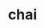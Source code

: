 ---
title: "chai"
layout: cache
categories: [package, v0.22.0]
meta: {"versions": ["2024.02.0"], "compilers": ["cce@=15.0.1", "gcc@=10.3.0", "gcc@=11.4.0", "gcc@=7.3.1", "gcc@=9.4.0", "oneapi@=2024.0.0"], "oss": ["amzn2", "rhel8", "sle_hpc15", "ubuntu20.04", "ubuntu22.04"], "platforms": ["linux"], "targets": ["aarch64", "neoverse_n1", "neoverse_v1", "neoverse_v2", "ppc64le", "x86_64_v3", "x86_64_v4", "zen4"], "stacks": ["e4s", "e4s-cray-rhel", "e4s-cray-sles", "e4s-neoverse-v2", "e4s-neoverse_v1", "e4s-oneapi", "e4s-power", "e4s-rocm-external", "radiuss-aws", "radiuss-aws-aarch64", "root"], "num_specs": 20, "num_specs_by_stack": {"root": 20, "radiuss-aws-aarch64": 2, "radiuss-aws": 2, "e4s-cray-rhel": 1, "e4s-cray-sles": 1, "e4s-power": 2, "e4s-neoverse_v1": 4, "e4s-neoverse-v2": 4, "e4s": 1, "e4s-rocm-external": 2, "e4s-oneapi": 1}}
spec_details: [{"hash": "p3rx42l4vztqtmqwk42f24jcx25uydsp", "compiler": "gcc@=7.3.1", "versions": ["2024.02.0"], "os": "amzn2", "platform": "linux", "target": "aarch64", "variants": ["build_system=cmake", "build_type=Release", "~cuda", "~enable_pick", "+examples", "generator=make", "~ipo", "+mpi", "~openmp", "~raja", "~rocm", "+separable_compilation", "+shared", "tests=none"], "stacks": ["root", "radiuss-aws-aarch64"], "size": "-", "tarball": "https://binaries.spack.io/v0.22.0/build_cache/linux-amzn2-aarch64/gcc-7.3.1/chai-2024.02.0/linux-amzn2-aarch64-gcc-7.3.1-chai-2024.02.0-p3rx42l4vztqtmqwk42f24jcx25uydsp.spack"}, {"hash": "gmd66z2mow457ppu3wrgyf647etr4hdf", "compiler": "gcc@=7.3.1", "versions": ["2024.02.0"], "os": "amzn2", "platform": "linux", "target": "x86_64_v3", "variants": ["build_system=cmake", "build_type=Release", "+cuda", "cuda_arch=70", "~enable_pick", "+examples", "generator=make", "~ipo", "+mpi", "~openmp", "+raja", "~rocm", "+separable_compilation", "+shared", "tests=none"], "stacks": ["radiuss-aws", "root"], "size": "-", "tarball": "https://binaries.spack.io/v0.22.0/build_cache/linux-amzn2-x86_64_v3/gcc-7.3.1/chai-2024.02.0/linux-amzn2-x86_64_v3-gcc-7.3.1-chai-2024.02.0-gmd66z2mow457ppu3wrgyf647etr4hdf.spack"}, {"hash": "cu7obgvciemot4dswlupt3sxzd2tvd5s", "compiler": "gcc@=7.3.1", "versions": ["2024.02.0"], "os": "amzn2", "platform": "linux", "target": "neoverse_n1", "variants": ["build_system=cmake", "build_type=Release", "~cuda", "~enable_pick", "+examples", "generator=make", "~ipo", "+mpi", "~openmp", "~raja", "~rocm", "+separable_compilation", "+shared", "tests=none"], "stacks": ["root", "radiuss-aws-aarch64"], "size": "-", "tarball": "https://binaries.spack.io/v0.22.0/build_cache/linux-amzn2-neoverse_n1/gcc-7.3.1/chai-2024.02.0/linux-amzn2-neoverse_n1-gcc-7.3.1-chai-2024.02.0-cu7obgvciemot4dswlupt3sxzd2tvd5s.spack"}, {"hash": "tc563qgqgkqvotg7aunqlytsaoqbrhrl", "compiler": "gcc@=7.3.1", "versions": ["2024.02.0"], "os": "amzn2", "platform": "linux", "target": "x86_64_v3", "variants": ["build_system=cmake", "build_type=Release", "~cuda", "~enable_pick", "+examples", "generator=make", "~ipo", "+mpi", "~openmp", "~raja", "~rocm", "+separable_compilation", "+shared", "tests=none"], "stacks": ["radiuss-aws", "root"], "size": "-", "tarball": "https://binaries.spack.io/v0.22.0/build_cache/linux-amzn2-x86_64_v3/gcc-7.3.1/chai-2024.02.0/linux-amzn2-x86_64_v3-gcc-7.3.1-chai-2024.02.0-tc563qgqgkqvotg7aunqlytsaoqbrhrl.spack"}, {"hash": "ameuu5cw6fgbfzqjuw5he6rf3p3nr7rp", "compiler": "cce@=15.0.1", "versions": ["2024.02.0"], "os": "rhel8", "platform": "linux", "target": "zen4", "variants": ["build_system=cmake", "build_type=Release", "~cuda", "~enable_pick", "+examples", "generator=make", "~ipo", "+mpi", "~openmp", "~raja", "~rocm", "+separable_compilation", "+shared", "tests=none"], "stacks": ["e4s-cray-rhel", "root"], "size": "-", "tarball": "https://binaries.spack.io/v0.22.0/build_cache/linux-rhel8-zen4/cce-15.0.1/chai-2024.02.0/linux-rhel8-zen4-cce-15.0.1-chai-2024.02.0-ameuu5cw6fgbfzqjuw5he6rf3p3nr7rp.spack"}, {"hash": "j73qrp3l55v7vnccnxm4z7udaopm3d2p", "compiler": "gcc@=10.3.0", "versions": ["2024.02.0"], "os": "sle_hpc15", "platform": "linux", "target": "x86_64_v4", "variants": ["build_system=cmake", "build_type=Release", "~cuda", "~enable_pick", "+examples", "generator=make", "~ipo", "+mpi", "~openmp", "~raja", "~rocm", "+separable_compilation", "+shared", "tests=none"], "stacks": ["e4s-cray-sles", "root"], "size": "-", "tarball": "https://binaries.spack.io/v0.22.0/build_cache/linux-sle_hpc15-x86_64_v4/gcc-10.3.0/chai-2024.02.0/linux-sle_hpc15-x86_64_v4-gcc-10.3.0-chai-2024.02.0-j73qrp3l55v7vnccnxm4z7udaopm3d2p.spack"}, {"hash": "qwktjlgbkqr2zkkfq24gcllcdsv6nl6v", "compiler": "gcc@=9.4.0", "versions": ["2024.02.0"], "os": "ubuntu20.04", "platform": "linux", "target": "ppc64le", "variants": ["build_system=cmake", "build_type=Release", "+cuda", "cuda_arch=70", "~enable_pick", "+examples", "generator=make", "~ipo", "+mpi", "~openmp", "~raja", "~rocm", "+separable_compilation", "+shared", "tests=none"], "stacks": ["e4s-power", "root"], "size": "-", "tarball": "https://binaries.spack.io/v0.22.0/build_cache/linux-ubuntu20.04-ppc64le/gcc-9.4.0/chai-2024.02.0/linux-ubuntu20.04-ppc64le-gcc-9.4.0-chai-2024.02.0-qwktjlgbkqr2zkkfq24gcllcdsv6nl6v.spack"}, {"hash": "tsrjzbybbawpz64j2ktdjhcptflupd5n", "compiler": "gcc@=9.4.0", "versions": ["2024.02.0"], "os": "ubuntu20.04", "platform": "linux", "target": "ppc64le", "variants": ["build_system=cmake", "build_type=Release", "~cuda", "~enable_pick", "+examples", "generator=make", "~ipo", "+mpi", "~openmp", "~raja", "~rocm", "+separable_compilation", "+shared", "tests=none"], "stacks": ["e4s-power", "root"], "size": "-", "tarball": "https://binaries.spack.io/v0.22.0/build_cache/linux-ubuntu20.04-ppc64le/gcc-9.4.0/chai-2024.02.0/linux-ubuntu20.04-ppc64le-gcc-9.4.0-chai-2024.02.0-tsrjzbybbawpz64j2ktdjhcptflupd5n.spack"}, {"hash": "rutaxul3d2xjyb4cdg365bcuetofdu6g", "compiler": "gcc@=11.4.0", "versions": ["2024.02.0"], "os": "ubuntu22.04", "platform": "linux", "target": "neoverse_v1", "variants": ["build_system=cmake", "build_type=Release", "+cuda", "cuda_arch=75", "~enable_pick", "+examples", "generator=make", "~ipo", "+mpi", "~openmp", "~raja", "~rocm", "+separable_compilation", "+shared", "tests=none"], "stacks": ["e4s-neoverse_v1", "root"], "size": "-", "tarball": "https://binaries.spack.io/v0.22.0/build_cache/linux-ubuntu22.04-neoverse_v1/gcc-11.4.0/chai-2024.02.0/linux-ubuntu22.04-neoverse_v1-gcc-11.4.0-chai-2024.02.0-rutaxul3d2xjyb4cdg365bcuetofdu6g.spack"}, {"hash": "aanqp5iqn43brqc7zgkpuwzj5yn7mjt5", "compiler": "gcc@=11.4.0", "versions": ["2024.02.0"], "os": "ubuntu22.04", "platform": "linux", "target": "neoverse_v1", "variants": ["build_system=cmake", "build_type=Release", "~cuda", "~enable_pick", "+examples", "generator=make", "~ipo", "+mpi", "~openmp", "~raja", "~rocm", "+separable_compilation", "+shared", "tests=none"], "stacks": ["e4s-neoverse_v1", "root"], "size": "-", "tarball": "https://binaries.spack.io/v0.22.0/build_cache/linux-ubuntu22.04-neoverse_v1/gcc-11.4.0/chai-2024.02.0/linux-ubuntu22.04-neoverse_v1-gcc-11.4.0-chai-2024.02.0-aanqp5iqn43brqc7zgkpuwzj5yn7mjt5.spack"}, {"hash": "2winyqf3bczkjk4wsml452j6puds4skd", "compiler": "gcc@=11.4.0", "versions": ["2024.02.0"], "os": "ubuntu22.04", "platform": "linux", "target": "neoverse_v1", "variants": ["build_system=cmake", "build_type=Release", "+cuda", "cuda_arch=80", "~enable_pick", "+examples", "generator=make", "~ipo", "+mpi", "~openmp", "~raja", "~rocm", "+separable_compilation", "+shared", "tests=none"], "stacks": ["e4s-neoverse_v1", "root"], "size": "-", "tarball": "https://binaries.spack.io/v0.22.0/build_cache/linux-ubuntu22.04-neoverse_v1/gcc-11.4.0/chai-2024.02.0/linux-ubuntu22.04-neoverse_v1-gcc-11.4.0-chai-2024.02.0-2winyqf3bczkjk4wsml452j6puds4skd.spack"}, {"hash": "ge4xfgwcmmxxd4jc7v6m4mxiua7xpedk", "compiler": "gcc@=11.4.0", "versions": ["2024.02.0"], "os": "ubuntu22.04", "platform": "linux", "target": "neoverse_v1", "variants": ["build_system=cmake", "build_type=Release", "+cuda", "cuda_arch=90", "~enable_pick", "+examples", "generator=make", "~ipo", "+mpi", "~openmp", "~raja", "~rocm", "+separable_compilation", "+shared", "tests=none"], "stacks": ["e4s-neoverse_v1", "root"], "size": "-", "tarball": "https://binaries.spack.io/v0.22.0/build_cache/linux-ubuntu22.04-neoverse_v1/gcc-11.4.0/chai-2024.02.0/linux-ubuntu22.04-neoverse_v1-gcc-11.4.0-chai-2024.02.0-ge4xfgwcmmxxd4jc7v6m4mxiua7xpedk.spack"}, {"hash": "sovl5rkyhac2onxbw5jkoty7xp7ssts4", "compiler": "gcc@=11.4.0", "versions": ["2024.02.0"], "os": "ubuntu22.04", "platform": "linux", "target": "neoverse_v2", "variants": ["build_system=cmake", "build_type=Release", "~cuda", "~enable_pick", "+examples", "generator=make", "~ipo", "+mpi", "~openmp", "~raja", "~rocm", "+separable_compilation", "+shared", "tests=none"], "stacks": ["root", "e4s-neoverse-v2"], "size": "-", "tarball": "https://binaries.spack.io/v0.22.0/build_cache/linux-ubuntu22.04-neoverse_v2/gcc-11.4.0/chai-2024.02.0/linux-ubuntu22.04-neoverse_v2-gcc-11.4.0-chai-2024.02.0-sovl5rkyhac2onxbw5jkoty7xp7ssts4.spack"}, {"hash": "pcwwe5myes2xxi24dofmfy23ouh2u2hw", "compiler": "gcc@=11.4.0", "versions": ["2024.02.0"], "os": "ubuntu22.04", "platform": "linux", "target": "neoverse_v2", "variants": ["build_system=cmake", "build_type=Release", "+cuda", "cuda_arch=90", "~enable_pick", "+examples", "generator=make", "~ipo", "+mpi", "~openmp", "~raja", "~rocm", "+separable_compilation", "+shared", "tests=none"], "stacks": ["root", "e4s-neoverse-v2"], "size": "-", "tarball": "https://binaries.spack.io/v0.22.0/build_cache/linux-ubuntu22.04-neoverse_v2/gcc-11.4.0/chai-2024.02.0/linux-ubuntu22.04-neoverse_v2-gcc-11.4.0-chai-2024.02.0-pcwwe5myes2xxi24dofmfy23ouh2u2hw.spack"}, {"hash": "udbfludqknzspi6x444pb2snmnqpw4c4", "compiler": "gcc@=11.4.0", "versions": ["2024.02.0"], "os": "ubuntu22.04", "platform": "linux", "target": "neoverse_v2", "variants": ["build_system=cmake", "build_type=Release", "+cuda", "cuda_arch=80", "~enable_pick", "+examples", "generator=make", "~ipo", "+mpi", "~openmp", "~raja", "~rocm", "+separable_compilation", "+shared", "tests=none"], "stacks": ["root", "e4s-neoverse-v2"], "size": "-", "tarball": "https://binaries.spack.io/v0.22.0/build_cache/linux-ubuntu22.04-neoverse_v2/gcc-11.4.0/chai-2024.02.0/linux-ubuntu22.04-neoverse_v2-gcc-11.4.0-chai-2024.02.0-udbfludqknzspi6x444pb2snmnqpw4c4.spack"}, {"hash": "suufcstgzhrsswmvkryrzdzyfrubunmj", "compiler": "gcc@=11.4.0", "versions": ["2024.02.0"], "os": "ubuntu22.04", "platform": "linux", "target": "neoverse_v2", "variants": ["build_system=cmake", "build_type=Release", "+cuda", "cuda_arch=75", "~enable_pick", "+examples", "generator=make", "~ipo", "+mpi", "~openmp", "~raja", "~rocm", "+separable_compilation", "+shared", "tests=none"], "stacks": ["root", "e4s-neoverse-v2"], "size": "-", "tarball": "https://binaries.spack.io/v0.22.0/build_cache/linux-ubuntu22.04-neoverse_v2/gcc-11.4.0/chai-2024.02.0/linux-ubuntu22.04-neoverse_v2-gcc-11.4.0-chai-2024.02.0-suufcstgzhrsswmvkryrzdzyfrubunmj.spack"}, {"hash": "v5zj2dugobfxc26ilgbnwrfwtmr7ixmw", "compiler": "gcc@=11.4.0", "versions": ["2024.02.0"], "os": "ubuntu22.04", "platform": "linux", "target": "x86_64_v3", "variants": ["build_system=cmake", "build_type=Release", "~cuda", "~enable_pick", "+examples", "generator=make", "~ipo", "+mpi", "~openmp", "~raja", "~rocm", "+separable_compilation", "+shared", "tests=none"], "stacks": ["root", "e4s"], "size": "-", "tarball": "https://binaries.spack.io/v0.22.0/build_cache/linux-ubuntu22.04-x86_64_v3/gcc-11.4.0/chai-2024.02.0/linux-ubuntu22.04-x86_64_v3-gcc-11.4.0-chai-2024.02.0-v5zj2dugobfxc26ilgbnwrfwtmr7ixmw.spack"}, {"hash": "qddgy5bgvdyxmzmdztio5j2cr4r5voqn", "compiler": "gcc@=11.4.0", "versions": ["2024.02.0"], "os": "ubuntu22.04", "platform": "linux", "target": "x86_64_v3", "variants": ["amdgpu_target=gfx90a", "build_system=cmake", "build_type=Release", "~cuda", "~enable_pick", "+examples", "generator=make", "~ipo", "+mpi", "~openmp", "~raja", "+rocm", "+separable_compilation", "+shared", "tests=none"], "stacks": ["root", "e4s-rocm-external"], "size": "-", "tarball": "https://binaries.spack.io/v0.22.0/build_cache/linux-ubuntu22.04-x86_64_v3/gcc-11.4.0/chai-2024.02.0/linux-ubuntu22.04-x86_64_v3-gcc-11.4.0-chai-2024.02.0-qddgy5bgvdyxmzmdztio5j2cr4r5voqn.spack"}, {"hash": "6ui6gejjzmgaih2r3vbicmspsdudbejw", "compiler": "gcc@=11.4.0", "versions": ["2024.02.0"], "os": "ubuntu22.04", "platform": "linux", "target": "x86_64_v3", "variants": ["amdgpu_target=gfx908", "build_system=cmake", "build_type=Release", "~cuda", "~enable_pick", "+examples", "generator=make", "~ipo", "+mpi", "~openmp", "~raja", "+rocm", "+separable_compilation", "+shared", "tests=none"], "stacks": ["root", "e4s-rocm-external"], "size": "-", "tarball": "https://binaries.spack.io/v0.22.0/build_cache/linux-ubuntu22.04-x86_64_v3/gcc-11.4.0/chai-2024.02.0/linux-ubuntu22.04-x86_64_v3-gcc-11.4.0-chai-2024.02.0-6ui6gejjzmgaih2r3vbicmspsdudbejw.spack"}, {"hash": "ypfryamhaiaxxptmkw2i2uui7asdlru6", "compiler": "oneapi@=2024.0.0", "versions": ["2024.02.0"], "os": "ubuntu22.04", "platform": "linux", "target": "x86_64_v3", "variants": ["build_system=cmake", "build_type=Release", "~cuda", "~enable_pick", "+examples", "generator=make", "~ipo", "+mpi", "~openmp", "~raja", "~rocm", "+separable_compilation", "+shared", "tests=none"], "stacks": ["e4s-oneapi", "root"], "size": "-", "tarball": "https://binaries.spack.io/v0.22.0/build_cache/linux-ubuntu22.04-x86_64_v3/oneapi-2024.0.0/chai-2024.02.0/linux-ubuntu22.04-x86_64_v3-oneapi-2024.0.0-chai-2024.02.0-ypfryamhaiaxxptmkw2i2uui7asdlru6.spack"}]
---